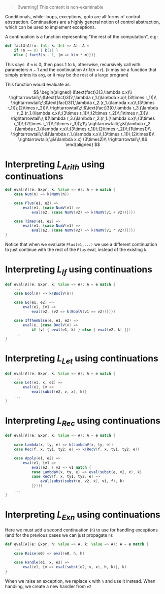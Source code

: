 >[!warning] This content is non-examinable

Conditionals, while-loops, exceptions, goto are all forms of control abstraction. Continuations are a highly general notion of control abstraction, which can be used to implement exceptions.

A continuation is a function representing "the rest of the computation", e.g:
```scala
def fact3[A](n: Int, k: Int => A): A = 
	if (n == 0) { k(1) }
	else { fact3(n - 1, {m => k(n * m)})}
```
This says: if `n` is 0, then pass 1 to `k`, otherwise, recursively call with parameters $n - 1$ and the continuation $\lambda r.k(n\times r)$. (`k` may be a function that simply prints its arg, or it may be the rest of a large program)

This function would evaluate as:
$$
\begin{aligned}
&\text{fact}3(3,\lambda x.x)\\
\rightarrowtail\;\;&\text{fact}3(2,\lambda r_1.(\lambda x.x)\;(3\times r_1))\\
\rightarrowtail\;\;&\text{fact}3(1,\lambda r_2.(r_1.(\lambda x.x)\;(3\times r_1))\;(2\times r_2))\\
\rightarrowtail\;\;&\text{fact}3(0,\lambda r_3.(\lambda r_2.(r_1.(\lambda x.x)\;(3\times r_1))\;(2\times r_2))\;1\times r_3))\\
\rightarrowtail\;\;&(\lambda r_3.(\lambda r_2.(r_1.(\lambda x.x)\;(3\times r_1))\;(2\times r_2))\;1\times r_3))\;1\\
\rightarrowtail\;\;&(\lambda r_2.(\lambda r_1.(\lambda x.x)\;(3\times r_1))\;(2\times r_2))\;(1\times1)\\
\rightarrowtail\;\;&(\lambda r_1.(\lambda x.x)\;(3\times r_1))\;(2\times1)\\
\rightarrowtail\;\;&(\lambda x.x) (3\times2)\\
\rightarrowtail\;\;&6
\end{aligned}
$$
# Interpreting $L_{Arith}$ using continuations
```scala
def eval[A](e: Expr, k: Value => A): A = e match {
	case Num(n) => k(NumV(n))

	case Plus(e1, e2) => 
		eval(e1, {case NumV(v1) =>
			eval(e2, {case NumV(v2) => k(NumV(v1 + v2))})})

	case Times(e1, e2) =>
		eval(e1, {case NumV(v1) =>
			eval(e2, {case NumV(v2) => k(NumV(v1 * v2))})})
}
```
Notice that when we evaluate `Plus(e1,...)` we use a different continuation to just continue with the rest of the `Plus` eval, instead of the existing `k`.
# Interpreting $L_{If}$ using continuations
```scala
def eval[A](e: Expr, k: Value => A): A = e match {
	...
	case Bool(n) => k(BoolV(n))

	case Eq(e1, e2) =>
		eval(e1, {v1 =>
			eval(e2, {v2 => k(BoolV(v1 == v2))})})

	case IfThenElse(e, e1, e2) =>
		eval(e, {case BoolV(v) =>
			if (v) { eval(e1, k) } else { eval(e2, k) }})
	...
}
```
# Interpreting $L_{Let}$ using continuations
```scala
def eval[A](e: Expr, k: Value => A): A = e match {
	...
	case Let(e1, x, e2) =>
		eval(e1, {v =>
			eval(subst(e2, v, x), k)}
	...
}
```
# Interpreting $L_{Rec}$ using continuations
```scala
def eval[A](e: Expr, k: Value => A): A = e match {
	...
	case Lambda(x, ty, e) => k(LambdaV(x, ty, e))
	case Rec(f, x, ty1, ty2, e) => k(RecV(f, x, ty1, ty2, e))

	case Apply(e1, e2) =>
		eval(e1, {v1 =>
			eval(e2, { v2 => v1 match {
			case LambdaV(x, ty, e) => eval(subst(e, v2, x), k)
			case RecV(f, x, ty1, ty2, e) =>
				eval(subst(subst(e, v2, x), v1, f), k)
			}})})
	...
}
```
# Interpreting $L_{Exn}$ using continuations
Here we must add a second continuation (`h`) to use for handling exceptions (and for the previous cases we can just propagate `h`):
```scala
def eval[A](e: Expr, h: Value => A, k: Value => A): A = e match {
	...
	case Raise(e0) => eval(e0, h, h)

	case Handle(e1, x, e2) =>
		eval(e1, {v => eval(subst(e2, v, x), h, k)}, k)
}
```
When we raise an exception, we replace `k` with `h` and use it instead. When handling, we create a new handler from `e2`
